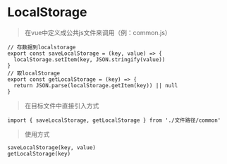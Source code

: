 # LocalStorage
> 在vue中定义成公共js文件来调用（例：common.js）

```
// 存数据到localstorage
export const saveLocalStorage = (key, value) => {
  localStorage.setItem(key, JSON.stringify(value))
}
// 取localStorage
export const getLocalStorage = (key) => {
  return JSON.parse(localStorage.getItem(key)) || null
}
```
> 在目标文件中直接引入方式

```
import { saveLocalStorage, getLocalStorage } from './文件路径/common'
```
> 使用方式

```
saveLocalStorage(key, value)
getLocalStorage(key)
```
